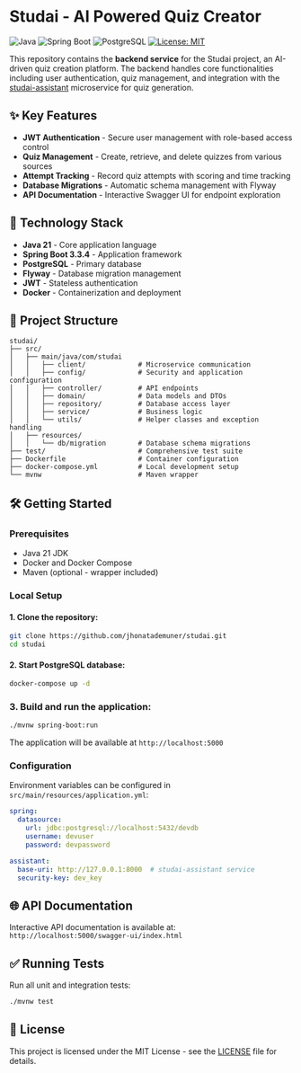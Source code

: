 # Studai - AI Powered Quiz Creator

![Java](https://img.shields.io/badge/java-21-blue)
![Spring Boot](https://img.shields.io/badge/Spring_Boot-3.3.4-brightgreen)
![PostgreSQL](https://img.shields.io/badge/PostgreSQL-16-blue)
[![License: MIT](https://img.shields.io/badge/License-MIT-yellow.svg)](LICENSE)

This repository contains the **backend service** for the Studai project, an AI-driven quiz creation platform. The backend handles core functionalities including user authentication, quiz management, and integration with the [studai-assistant](https://github.com/kenzokomati/studai-assistant) microservice for quiz generation.

## ✨ Key Features
- **JWT Authentication** - Secure user management with role-based access control
- **Quiz Management** - Create, retrieve, and delete quizzes from various sources
- **Attempt Tracking** - Record quiz attempts with scoring and time tracking
- **Database Migrations** - Automatic schema management with Flyway
- **API Documentation** - Interactive Swagger UI for endpoint exploration

## 🚀 Technology Stack
- **Java 21** - Core application language
- **Spring Boot 3.3.4** - Application framework
- **PostgreSQL** - Primary database
- **Flyway** - Database migration management
- **JWT** - Stateless authentication
- **Docker** - Containerization and deployment

## 📂 Project Structure
```plaintext
studai/
├── src/
│   ├── main/java/com/studai
│   │   ├── client/             # Microservice communication
│   │   ├── config/             # Security and application configuration
│   │   ├── controller/         # API endpoints
│   │   ├── domain/             # Data models and DTOs
│   │   ├── repository/         # Database access layer
│   │   ├── service/            # Business logic
│   │   └── utils/              # Helper classes and exception handling
│   ├── resources/
│   │   └── db/migration        # Database schema migrations
├── test/                       # Comprehensive test suite
├── Dockerfile                  # Container configuration
├── docker-compose.yml          # Local development setup
└── mvnw                        # Maven wrapper
```

## 🛠️ Getting Started
### Prerequisites
- Java 21 JDK
- Docker and Docker Compose
- Maven (optional - wrapper included)

### Local Setup
#### 1. Clone the repository:
```bash
git clone https://github.com/jhonatademuner/studai.git
cd studai
```

#### 2. Start PostgreSQL database:
```bash
docker-compose up -d
```

### 3. Build and run the application:
```bash
./mvnw spring-boot:run 
```

The application will be available at `http://localhost:5000`

### Configuration
Environment variables can be configured in `src/main/resources/application.yml`:
```yml
spring:
  datasource:
    url: jdbc:postgresql://localhost:5432/devdb
    username: devuser
    password: devpassword

assistant:
  base-uri: http://127.0.0.1:8000  # studai-assistant service
  security-key: dev_key
```

## 🌐 API Documentation

Interactive API documentation is available at:
`http://localhost:5000/swagger-ui/index.html`

## ✅ Running Tests
Run all unit and integration tests:
```bash
./mvnw test 
```

## 📜 License

This project is licensed under the MIT License - see the [LICENSE](LICENSE) file for details.
